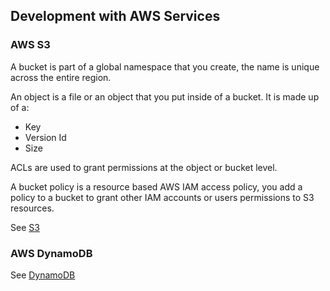 ## Development with AWS Services

### AWS S3

A bucket is part of a global namespace that you create, the name is unique across the entire region.

An object is a file or an object that you put inside of a bucket. It is made up of a:

- Key
- Version Id
- Size

ACLs are used to grant permissions at the object or bucket level.

A bucket policy is a resource based AWS IAM access policy, you add a policy to a bucket to grant other IAM accounts or users permissions to S3 resources.

See [S3](../specifics/S3.md)

### AWS DynamoDB

See [DynamoDB](../specifics/DynamoDB.md)
